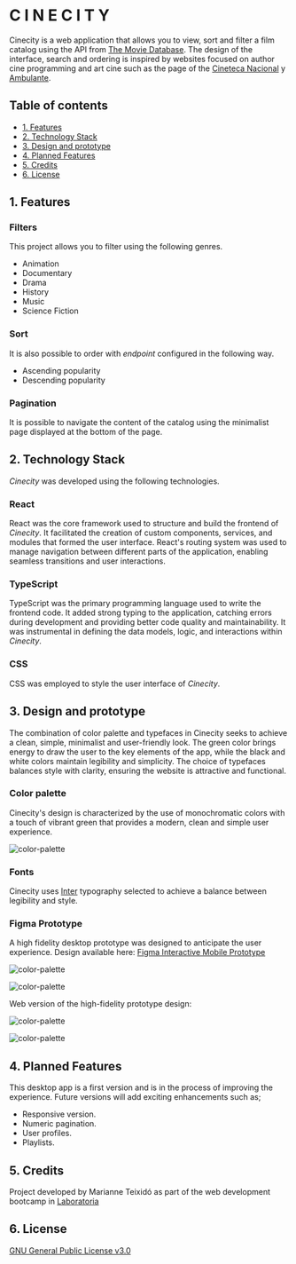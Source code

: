 # C I N E C I T Y

Cinecity is a web application that allows you to view, sort and filter a film catalog using the API from [The Movie Database](https://developer.themoviedb.org/docs). The design of the interface, search and ordering is inspired by websites focused on author cine programming and art cine such as the page of the [Cineteca Nacional](https://www.cinetecanacional.net/#gsc.tab=0) y [Ambulante](https://www.ambulante.org/).

## Table of contents

- [1. Features](#1-features)
- [2. Technology Stack](#2-technology-stack)
- [3. Design and prototype](#3-design-and-prototype)
- [4. Planned Features](#4-planned-features)
- [5. Credits](#5-credits)
- [6. License](#6-license)

## 1. Features

### Filters

This project allows you to filter using the following genres.

- Animation
- Documentary
- Drama
- History
- Music
- Science Fiction

### Sort

It is also possible to order with _endpoint_ configured in the following way.

- Ascending popularity
- Descending popularity

### Pagination

It is possible to navigate the content of the catalog using the minimalist page displayed at the bottom of the page.

## 2. Technology Stack

_Cinecity_  was developed using the following technologies.

### React
React was the core framework used to structure and build the frontend of _Cinecity_. It facilitated the creation of custom components, services, and modules that formed the user interface. React's routing system was used to manage navigation between different parts of the application, enabling seamless transitions and user interactions.

### TypeScript

TypeScript was the primary programming language used to write the frontend code. It added strong typing to the application, catching errors during development and providing better code quality and maintainability. It was instrumental in defining the data models, logic, and interactions within _Cinecity_.

### CSS

 CSS was employed to style the user interface of _Cinecity_. 

## 3. Design and prototype

The combination of color palette and typefaces in Cinecity seeks to achieve a clean, simple, minimalist and user-friendly look.  The green color brings energy to draw the user to the key elements of the app, while the black and white colors maintain legibility and simplicity. The choice of typefaces balances style with clarity, ensuring the website is attractive and functional.

### Color palette

Cinecity's design is characterized by the use of monochromatic colors with a touch of vibrant green that provides a modern, clean and simple user experience.

![color-palette](assets/colorpalette.jpeg)

### Fonts

Cinecity uses [Inter](https://fonts.google.com/specimen/Inter) typography selected to achieve a balance between legibility and style. 

### Figma Prototype

A high fidelity desktop prototype was designed to anticipate the user experience. Design available here: [Figma Interactive Mobile Prototype](https://www.figma.com/proto/kTJrCzbPjF297eXNZSBqbg/cinecity?node-id=10-49&scaling=scale-down&page-id=0%3A1&mode=design&t=yhiRWCrzTZVwxCE8-1)

![color-palette](assets/prototype01.png)

![color-palette](assets/prototype02.png)

Web version of the high-fidelity prototype design:

![color-palette](assets/final01.png)

![color-palette](assets/final02.png)

## 4. Planned Features

This desktop app is a first version and is in the process of improving the experience. Future versions will add exciting enhancements such as; 

- Responsive version. 
- Numeric pagination.
- User profiles.
- Playlists. 

## 5. Credits

Project developed by Marianne Teixidó as part of the web development bootcamp in [Laboratoria](https://www.laboratoria.la/)

## 6. License 

[GNU General Public License v3.0]()